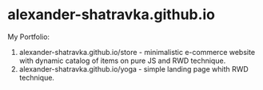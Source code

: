 # alexander-shatravka.github.io
My Portfolio:
1) alexander-shatravka.github.io/store - minimalistic e-commerce website with dynamic catalog of items on pure JS and RWD technique.
2) alexander-shatravka.github.io/yoga - simple landing page whith RWD technique.
